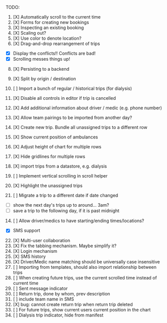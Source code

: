 TODO:

1. [X] Automatically scroll to the current time
2. [X] Forms for creating new bookings
3. [X] Inspecting an existing booking
4. [X] Scaling out?
5. [X] Use color to denote location?
6. [X] Drag-and-drop rearrangement of trips
  - [X] Display the conflicts!! Conflicts are bad!
  - [X] Scrolling messes things up!
8. [X] Persisting to a backend
9. [X] Split by origin / destination
7. [ ] Import a bunch of regular / historical trips (for dialysis)
10. [X] Disable all controls in editor if trip is cancelled

12. [X] Add additional information about driver / medic (e.g. phone number)
13. [X] Allow team pairings to be imported from another day?

16. [X] Create new trip. Bundle all unassigned trips to a different row
17. [X] Show current position of ambulances
18. [X] Adjust height of chart for multiple rows
19. [X] Hide gridlines for multiple rows
15. [X] import trips from a datastore, e.g. dialysis

20. [ ] Implement vertical scrolling in scroll helper
21. [X] Highlight the unassigned trips
11. [ ] Migrate a trip to a different date if date changed
  - [ ] show the next day's trips up to around... 3am?
  - [ ] save a trip to the following day, if it is past midnight
14. [ ] Allow driver/medics to have starting/ending times/locations?
  - [X] SMS support
22. [X] Multi-user collaboration
23. [X] Fix the tabbing mechanism. Maybe simplify it?
24. [X] Login mechanism
25. [X] SMS history
26. [X] Driver/Medic name matching should be universally case insensitive
27. [ ] Importing from templates, should also import relationship between trips
28. [ ] When creating future trips, use the current scrolled time instead of current time
29. [ ] Sent message indicator
30. [ ] Return trip, done by whom, prev description
31. [ ] include team name in SMS
32. [X] bug: cannot create return trip when return trip deleted
33. [ ] For future trips, show current users current position in the chart
34. [ ] Dialysis trip indicator, hide from manifest